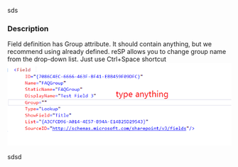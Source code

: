 ﻿---
Title: Field Group attribute
FileName: FieldGroup.html
---
sds

### Description
Field definition has Group attribute. It should contain anything, but we recommend using already defined.
reSP allows you to change group name from the drop-down list.
Just use Ctrl+Space shortcut
<br/>
<img src="_img/fieldgroup.gif">   

sdsd

